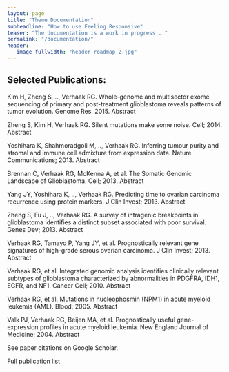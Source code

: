 ```yaml
---
layout: page
title: "Theme Documentation"
subheadline: "How to use Feeling Responsive"
teaser: "The documentation is a work in progress..."
permalink: "/documentation/"
header:
   image_fullwidth: "header_roadmap_2.jpg"
---
```


## Selected Publications:

Kim H, Zheng S, .., Verhaak RG. Whole-genome and multisector exome sequencing of primary and post-treatment glioblastoma reveals patterns of tumor evolution. Genome Res. 2015. Abstract

Zheng S, Kim H, Verhaak RG. Silent mutations make some noise. Cell; 2014. Abstract

Yoshihara K, Shahmoradgoli M, .., Verhaak RG. Inferring tumour purity and stromal and immune cell admixture from expression data. Nature Communications; 2013. Abstract

Brennan C, Verhaak RG, McKenna A, et al. The Somatic Genomic Landscape of Glioblastoma. Cell; 2013. Abstract

Yang JY, Yoshihara K, .., Verhaak RG. Predicting time to ovarian carcinoma recurrence using protein markers. J Clin Invest; 2013. Abstract

Zheng S, Fu J, .., Verhaak RG. A survey of intragenic breakpoints in glioblastoma identifies a distinct subset associated with poor survival. Genes Dev; 2013. Abstract

Verhaak RG, Tamayo P, Yang JY, et al. Prognostically relevant gene signatures of high-grade serous ovarian carcinoma. J Clin Invest; 2013. Abstract

Verhaak RG, et al. Integrated genomic analysis identifies clinically relevant subtypes of glioblastoma characterized by abnormalities in PDGFRA, IDH1, EGFR, and NF1. Cancer Cell; 2010.    Abstract

Verhaak RG, et al. Mutations in nucleophosmin (NPM1) in acute myeloid leukemia (AML). Blood; 2005. Abstract

Valk PJ, Verhaak RG, Beijen MA, et al. Prognostically useful gene-expression profiles in acute myeloid leukemia. New England Journal of Medicine; 2004. Abstract

See paper citations on Google Scholar.

Full publication list

